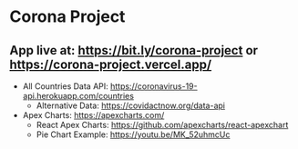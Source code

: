 # Corona Project 

## App live at: https://bit.ly/corona-project or https://corona-project.vercel.app/

- All Countries Data API: https://coronavirus-19-api.herokuapp.com/countries
  - Alternative Data: https://covidactnow.org/data-api
- Apex Charts: https://apexcharts.com/
  - React Apex Charts: https://github.com/apexcharts/react-apexchart
  - Pie Chart Example: https://youtu.be/MK_52uhmcUc
